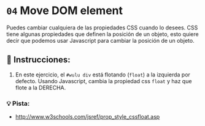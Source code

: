 # `04` Move DOM element 

Puedes cambiar cualquiera de las propiedades CSS cuando lo desees.  CSS tiene algunas propiedades que definen la posición de un objeto, esto quiere decir que podemos usar Javascript para cambiar la posición de un objeto.

## 📝 Instrucciones:

1. En este ejercicio, el `#wulu div` está flotando (`float`) a la izquierda por defecto. Usando Javascript, cambia la propiedad css `float` y haz que flote a la DERECHA.

### 💡 Pista:

+ http://www.w3schools.com/jsref/prop_style_cssfloat.asp